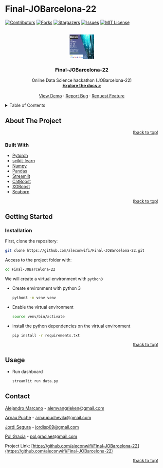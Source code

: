 # Final-JOBarcelona-22
<div id="top"></div>

<!-- PROJECT SHIELDS -->
<!--
*** https://www.markdownguide.org/basic-syntax/#reference-style-links
-->
[![Contributors][contributors-shield]][contributors-url]
[![Forks][forks-shield]][forks-url]
[![Stargazers][stars-shield]][stars-url]
[![Issues][issues-shield]][issues-url]
[![MIT License][license-shield]][license-url]



<!-- PROJECT LOGO -->
<br />
<div align="center">
  <a href="https://github.com/aleconwifi/Final-JOBarcelona-22">
    <img src="web/hack.png" alt="Logo" width="80" height="80">
  </a>

  <h3 align="center">Final-JOBarcelona-22</h3>

  <p align="center">
    Online Data Science hackathon  (JOBarcelona-22)
    <br />
    <a href="https://github.com/aleconwifi/Final-JOBarcelona-22"><strong>Explore the docs »</strong></a>
    <br />
    <br />
    <a href="https://github.com/aleconwifi/Final-JOBarcelona-22">View Demo</a>
    ·
    <a href="https://github.com/aleconwifi/Final-JOBarcelona-22/issues">Report Bug</a>
    ·
    <a href="https://github.com/aleconwifi/Final-JOBarcelona-22/issues">Request Feature</a>
  </p>
</div>



<!-- TABLE OF CONTENTS -->
<details>
  <summary>Table of Contents</summary>
  <ol>
    <li>
      <a href="#about-the-project">About The Project</a>
      <ul>
      <li><a href="#built-with">Built With</a></li>
      <li><a href="#model">Model</a></li>
      </ul>
    </li>
    <li>
      <a href="#getting-started">Getting Started</a>
      <ul>
        <li><a href="#installation">Installation</a></li>
      </ul>
    </li>
    <li><a href="#usage">Usage</a></li>
    <li><a href="#contact">Contact</a></li>
  </ol>
</details>


<!-- ABOUT THE PROJECT -->
## About The Project




<p align="right">(<a href="#top">back to top</a>)</p>

### Built With

* [Pytorch](https://pytorch.org/)
* [scikit-learn](https://scikit-learn.org/)
* [Numpy](https://numpy.org/)
* [Pandas](https://pandas.pydata.org/)
* [Streamlit](https://streamlit.io)
* [CatBoost](https://catboost.ai)
* [XGBoost](https://xgboost.readthedocs.io/en/stable/)
* [Seaborn](https://seaborn.pydata.org/)

<p align="right">(<a href="#top">back to top</a>)</p>


<!-- GETTING STARTED -->
## Getting Started

### Installation


First, clone the repository:
   ```sh
   git clone https://github.com/aleconwifi/Final-JOBarcelona-22.git
   ```
Access to the project folder with:
  ```sh
  cd Final-JOBarcelona-22
  ```

We will create a virtual environment with `python3`
* Create environment with python 3 
    ```sh
    python3 -m venv venv
    ```
    
* Enable the virtual environment
    ```sh
    source venv/bin/activate
    ```

* Install the python dependencies on the virtual environment
    ```sh
    pip install -r requirements.txt
    ```

<p align="right">(<a href="#top">back to top</a>)</p>

## Usage

* Run dashboard
    ```sh
    streamlit run data.py 
    ```


<!-- CONTACT -->
## Contact
[Alejandro Marcano](https://www.linkedin.com/in/alemarcano/) - alemvangrieken@gmail.com

[Arnau Puche](https://www.linkedin.com/in/arnau-puche-vila-ds/) - arnaupuchevila@gmail.com 

[Jordi Segura](https://www.linkedin.com/in/jordisegurapons/) - jordisp09@gmail.com 

[Pol Gracia](https://www.linkedin.com/in/pol-gràcia-595543200/) - pol.graciae@gmail.com


Project Link: [https://github.com/aleconwifi/Final-JOBarcelona-22](https://github.com/aleconwifi/Final-JOBarcelona-22)


<p align="right">(<a href="#top">back to top</a>)</p>



<!-- MARKDOWN LINKS & IMAGES -->
<!-- https://www.markdownguide.org/basic-syntax/#reference-style-links -->
[contributors-shield]: https://img.shields.io/github/contributors/aleconwifi/Final-JOBarcelona-22.svg?style=for-the-badge
[contributors-url]: https://github.com/aleconwifi/Final-JOBarcelona-22/graphs/contributors
[forks-shield]: https://img.shields.io/github/forks/aleconwifi/Final-JOBarcelona-22.svg?style=for-the-badge
[forks-url]: https://github.com/aleconwifi/Final-JOBarcelona-22/network/members
[stars-shield]: https://img.shields.io/github/stars/aleconwifi/Final-JOBarcelona-22.svg?style=for-the-badge
[stars-url]: https://github.com/aleconwifi/Final-JOBarcelona-22/stargazers
[issues-shield]: https://img.shields.io/github/issues/aleconwifi/Final-JOBarcelona-22.svg?style=for-the-badge
[issues-url]: https://github.com/aleconwifi/Final-JOBarcelona-22/issues
[license-shield]: https://img.shields.io/github/license/aleconwifi/Final-JOBarcelona-22.svg?style=for-the-badge
[license-url]: https://github.com/aleconwifi/Final-JOBarcelona-22/blob/main/LICENSE.txt
[linkedin-shield]: https://img.shields.io/badge/-LinkedIn-black.svg?style=for-the-badge&logo=linkedin&colorB=555
